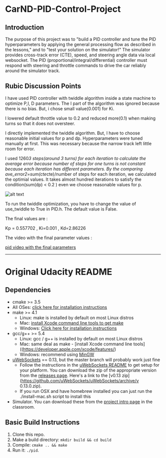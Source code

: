 # CarND-PID-Control-Project

[image1]: ./image/data_unkf.png "data1"

## Introduction

The purpose of this project was to "build a PID controller and tune the PID hyperparameters by applying the general processing flow as 
described in the lessons," and to "test your solution on the simulator!" The simulator provides cross-track error (CTE), speed, and 
steering angle data via local websocket. The PID (proportional/integral/differential) controller must respond with steering and throttle
 commands to drive the car reliably around the simulator track.

## Rubic Discussion Points

I have used PID controller with twiddle algorithm inside a state machine to optimize P,I, D parameters. The I part of the algorithm was 
ignored because there is no bias. But, i chose small value(0.001) for Ki. 

I lowered default throttle value to 0.2 and reduced more(0.1) when making turns so that it does not oversteer. 

I directly implemented the twiddle algorithm. But, I have to choose reasonable initial values for p and dp. 
Hyperparameters were tuned manually at first. This was necessary because the narrow track left little room for error.

I used 1260*3 steps(around 3 turns) for each iteration to calculate the average error because number of steps for one turns is not 
constant because each iteration has different parameters. By the comparing ave_error2=sum(cte*cte)/number of steps for each iteration, 
we calculated the optimial values. 
It takes almost hundred iterations to satisfy the condition(sum(dp) < 0.2 ) even we choose reasonable values for p.

![alt text][image1]

To run the twiddle optimization, you have to change the value of use_twiddle to True in PID.h. The default value is False.

The final values are :

Kp = 0.557702 , Ki=0.001 , Kd=2.86226

The video with the final parameter values :

[ pid video with the final parameters ](./final_video.mp4)

---

# **Original Udacity README**

## Dependencies

* cmake >= 3.5
 * All OSes: [click here for installation instructions](https://cmake.org/install/)
* make >= 4.1
  * Linux: make is installed by default on most Linux distros
  * Mac: [install Xcode command line tools to get make](https://developer.apple.com/xcode/features/)
  * Windows: [Click here for installation instructions](http://gnuwin32.sourceforge.net/packages/make.htm)
* gcc/g++ >= 5.4
  * Linux: gcc / g++ is installed by default on most Linux distros
  * Mac: same deal as make - [install Xcode command line tools]((https://developer.apple.com/xcode/features/)
  * Windows: recommend using [MinGW](http://www.mingw.org/)
* [uWebSockets](https://github.com/uWebSockets/uWebSockets) == 0.13, but the master branch will probably work just fine
  * Follow the instructions in the [uWebSockets README](https://github.com/uWebSockets/uWebSockets/blob/master/README.md) to get setup for your platform. You can download the zip of the
 appropriate version from the [releases page](https://github.com/uWebSockets/uWebSockets/releases). Here's a link to the [v0.13 zip](https://github.com/uWebSockets/uWebSockets/archive/v
0.13.0.zip).
  * If you run OSX and have homebrew installed you can just run the ./install-mac.sh script to install this
* Simulator. You can download these from the [project intro page](https://github.com/udacity/CarND-PID-Control-Project/releases) in the classroom.

## Basic Build Instructions

1. Clone this repo.
2. Make a build directory: `mkdir build && cd build`
3. Compile: `cmake .. && make`
4. Run it: `./pid`. 

